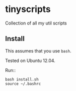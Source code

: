 tinyscripts
===========

Collection of all my util scripts

Install
-------

This assumes that you use ``bash``.

Tested on Ubuntu 12.04.

Run::

    bash install.sh
    source ~/.bashrc
